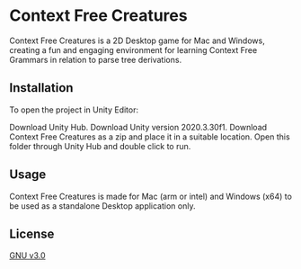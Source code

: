 # Context Free Creatures

Context Free Creatures is a 2D Desktop game for Mac and Windows, creating a fun and engaging environment for learning Context Free Grammars in relation to parse tree derivations.

## Installation
To open the project in Unity Editor:

Download Unity Hub. 
Download Unity version 2020.3.30f1.
Download Context Free Creatures as a zip and place it in a suitable location. 
Open this folder through Unity Hub and double click to run. 

## Usage
Context Free Creatures is made for Mac (arm or intel) and Windows (x64) to be used as a standalone Desktop application only.  


## License
[GNU v3.0](https://choosealicense.com/licenses/gpl-3.0/)
